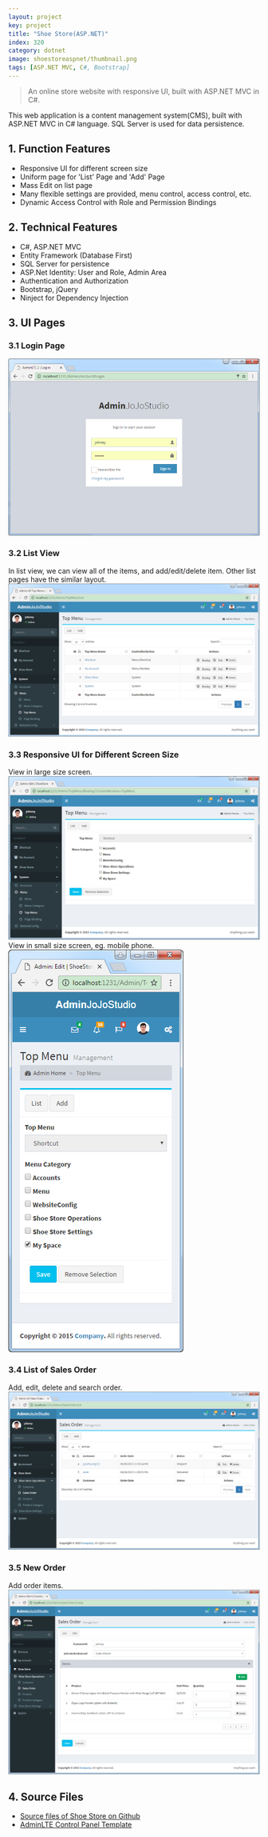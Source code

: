 ```yaml
---
layout: project
key: project
title: "Shoe Store(ASP.NET)"
index: 320
category: dotnet
image: shoestoreaspnet/thumbnail.png
tags: [ASP.NET MVC, C#, Bootstrap]
---
```


> An online store website with responsive UI, built with ASP.NET MVC in C#.

This web application is a content management system(CMS), built with ASP.NET MVC in C# language. SQL Server is used for data persistence.
## 1. Function Features
* Responsive UI for different screen size
* Uniform page for 'List' Page and 'Add' Page
* Mass Edit on list page
* Many flexible settings are provided, menu control, access control, etc.
* Dynamic Access Control with Role and Permission Bindings

## 2. Technical Features
* C\#, ASP.NET MVC
* Entity Framework (Database First)
* SQL Server for persistence
* ASP.Net Identity: User and Role, Admin Area
* Authentication and Authorization
* Bootstrap, jQuery
* Ninject for Dependency Injection

## 3. UI Pages
### 3.1 Login Page  
![image](/assets/images/project/shoestoreaspnet/login.png)
### 3.2 List View
In list view, we can view all of the items, and add/edit/delete item. Other list pages have the similar layout.
![image](/assets/images/project/shoestoreaspnet/listview.png)
### 3.3 Responsive UI for Different Screen Size
View in large size screen.
![image](/assets/images/project/shoestoreaspnet/responsive.png)
View in small size screen, eg. mobile phone.  
![image](/assets/images/project/shoestoreaspnet/responsive2.png)
### 3.4 List of Sales Order
Add, edit, delete and search order.
![image](/assets/images/project/shoestoreaspnet/orderlist.png)  
### 3.5 New Order
Add order items.
![image](/assets/images/project/shoestoreaspnet/addorder.png)  

## 4. Source Files
* [Source files of Shoe Store on Github](https://github.com/jojozhuang/shoe-store-aspnet)
* [AdminLTE Control Panel Template](https://adminlte.io/)
